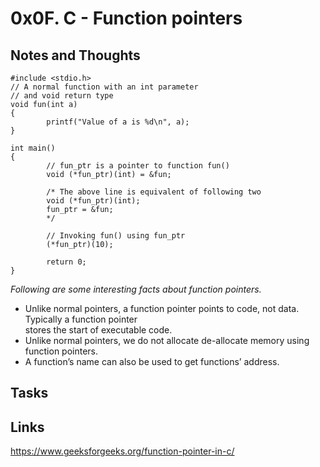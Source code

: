 # 0x0F. C - Function pointers
## Notes and Thoughts

	#include <stdio.h>  
	// A normal function with an int parameter  
	// and void return type  
	void fun(int a)  
	{  
    		printf("Value of a is %d\n", a);  
	}  
  
	int main()  
	{  
    		// fun_ptr is a pointer to function fun()   
    		void (*fun_ptr)(int) = &fun;  
  
    		/* The above line is equivalent of following two  
       		void (*fun_ptr)(int);  
       		fun_ptr = &fun;   
    		*/  
  
    		// Invoking fun() using fun_ptr  
    		(*fun_ptr)(10);  
    
    		return 0;  
	}  

*Following are some interesting facts about function pointers.*  

+ Unlike normal pointers, a function pointer points to code, not data. Typically a function pointer  
 stores the start of executable code.  
+ Unlike normal pointers, we do not allocate de-allocate memory using function pointers.  
+ A function’s name can also be used to get functions’ address.  
  
## Tasks

## Links 
https://www.geeksforgeeks.org/function-pointer-in-c/  
